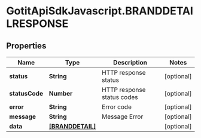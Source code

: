 # GotitApiSdkJavascript.BRANDDETAILRESPONSE

## Properties

Name | Type | Description | Notes
------------ | ------------- | ------------- | -------------
**status** | **String** | HTTP response status | [optional] 
**statusCode** | **Number** | HTTP response status codes | [optional] 
**error** | **String** | Error code | [optional] 
**message** | **String** | Message Error | [optional] 
**data** | [**[BRANDDETAIL]**](BRANDDETAIL.md) |  | [optional] 


